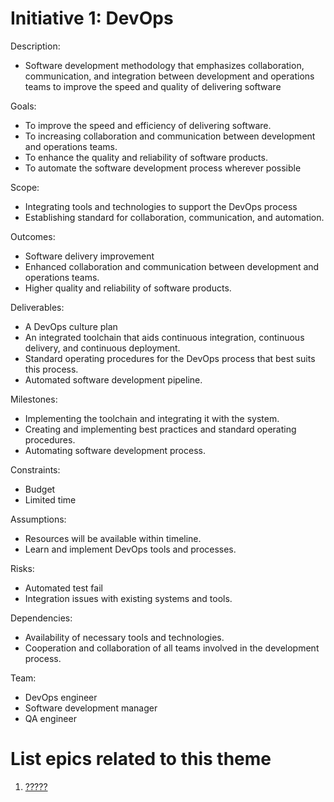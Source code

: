 # Initiative 1: DevOps
Description: 
* Software development methodology that emphasizes collaboration, communication, and integration between development and operations teams to improve the speed and quality of delivering software

Goals: 
* To improve the speed and efficiency of delivering software.
* To increasing collaboration and communication between development and operations teams.
* To enhance the quality and reliability of software products.
* To automate the software development process wherever possible

Scope: 
* Integrating tools and technologies to support the DevOps process
* Establishing standard for collaboration, communication, and automation.

Outcomes:
* Software delivery improvement
* Enhanced collaboration and communication between development and operations teams.
* Higher quality and reliability of software products.

Deliverables:
* A DevOps culture plan
* An integrated toolchain that aids continuous integration, continuous delivery, and continuous deployment.
* Standard operating procedures for the DevOps process that best suits this process.
* Automated software development pipeline.

Milestones:
* Implementing the toolchain and integrating it with the system.
* Creating and implementing best practices and standard operating procedures.
* Automating software development process.

Constraints:
* Budget
* Limited time

Assumptions:
* Resources will be available within timeline.
* Learn and implement DevOps tools and processes.

Risks:
* Automated test fail
* Integration issues with existing systems and tools.

Dependencies:
* Availability of necessary tools and technologies.
* Cooperation and collaboration of all teams involved in the development process.

Team: 
* DevOps engineer 
* Software development manager 
* QA engineer

# List epics related to this theme
1. [?????](/documentation/theme_1/epic_1.md)